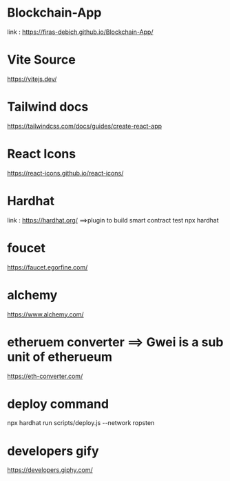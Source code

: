 # Blockchain-App

link : https://firas-debich.github.io/Blockchain-App/





# Vite Source 
https://vitejs.dev/


# Tailwind docs 
https://tailwindcss.com/docs/guides/create-react-app

# React Icons 
https://react-icons.github.io/react-icons/


# Hardhat 
link : https://hardhat.org/ ==>plugin to build smart contract test 
npx hardhat

# foucet    
https://faucet.egorfine.com/

# alchemy
https://www.alchemy.com/

# etheruem converter  ==> Gwei  is a sub unit of etherueum
https://eth-converter.com/

# deploy command 
npx hardhat run scripts/deploy.js --network ropsten

# developers gify 
https://developers.giphy.com/
